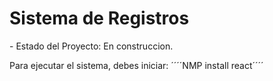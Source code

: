 <h1> Sistema de Registros </h1>
- Estado del Proyecto: En construccion.

Para ejecutar el sistema, debes iniciar:
´´´´NMP install react´´´´
